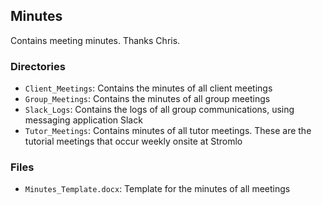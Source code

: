 ## Minutes
Contains meeting minutes. Thanks Chris.

### Directories
*	`Client_Meetings`: 	Contains the minutes of all client meetings
*	`Group_Meetings`: 	Contains the minutes of all group meetings
*	`Slack_Logs`:		Contains the logs of all group communications, using messaging application Slack
*	`Tutor_Meetings`:		Contains minutes of all tutor meetings. These are the tutorial meetings that occur weekly onsite at Stromlo

### Files
*	`Minutes_Template.docx`:	Template for the minutes of all meetings
